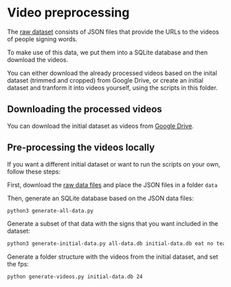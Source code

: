 # Video preprocessing

The [raw dataset](https://www.microsoft.com/en-us/download/details.aspx?id=100121)
consists of JSON files that provide the URLs to the videos of people signing words.

To make use of this data, we put them into a SQLite database and then download the videos.

You can either download the already processed videos based on the inital dataset (trimmed and cropped)
from Google Drive, or create an initial dataset and tranform it into videos yourself, using the scripts
in this folder.

## Downloading the processed videos
You can download the initial dataset as videos from
[Google Drive](https://drive.google.com/drive/folders/1YkB6lUdzNHrJiLRgTl1Rz6n8tOnmhCg_?usp=sharing).


## Pre-processing the videos locally
If you want a different initial dataset or want to run the scripts on your own,
follow these steps:


First, download the [raw data files](https://www.microsoft.com/en-us/download/details.aspx?id=100121)
and place the JSON files in a folder `data`

Then, generate an SQLite database based on the JSON data files:
```bash
python3 generate-all-data.py
```

Generate a subset of that data with the signs that you want included in the dataset:
```bash
python3 generate-initial-data.py all-data.db initial-data.db eat no teacher want
```

Generate a folder structure with the videos from the initial dataset, and set the fps:
```bash
python generate-videos.py initial-data.db 24
```
